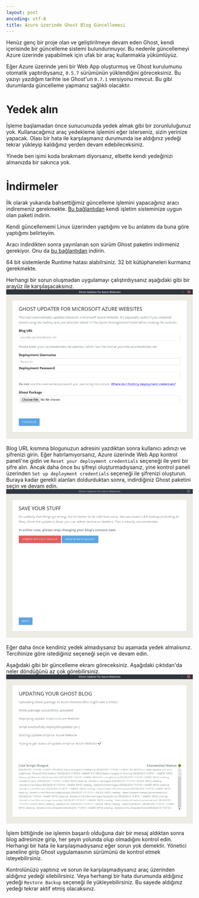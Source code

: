 ```yaml
---
layout: post
encoding: utf-8
title: Azure üzerinde Ghost Blog Güncellemesi
---
```


Henüz genç bir proje olan ve geliştirilmeye devam eden Ghost, kendi içerisinde bir güncelleme sistemi bulundurmuyor. Bu nedenle güncellemeyi Azure üzerinde yapabilmek için ufak bir araç kullanmakla yükümlüyüz.

Eğer Azure üzerinde yeni bir Web App oluşturmuş ve Ghost kurulumunu otomatik yaptırdıysanız, `0.5.7` sürümünün yüklendiğini göreceksiniz. Bu yazıyı yazdığım tarihte ise Ghost'un `0.7.1` versiyonu mevcut. Bu gibi durumlarda güncelleme yapmanız sağlıklı olacaktır.

# Yedek alın
İşleme başlamadan önce sunucunuzda yedek almak gibi bir zorunluluğunuz yok. Kullanacağımız araç yedekleme işlemini eğer isterseniz, sizin yerinize yapacak. Olası bir hata ile karşılaşmanız durumunda ise aldığınız yedeği tekrar yükleyip kaldığınız yerden devam edebileceksiniz.

Yinede ben işimi koda bırakmam diyorsanız, elbette kendi yedeğinizi almanızda bir sakınca yok.

# İndirmeler

İlk olarak yukarıda bahsettiğimiz güncelleme işlemini yapacağınız aracı indiremeniz gerekmekte. [Bu bağlantıdan](https://github.com/felixrieseberg/Ghost-Updater-Azure/releases) kendi işletim sisteminize uygun olan paketi indirin.

Kendi güncellememi Linux üzerinden yaptığımı ve bu anlatımı da buna göre yaptığımı belirteyim.

Aracı indirdikten sonra yayınlanan son sürüm Ghost paketini indirmeniz gerekiyor. Onu da [bu bağlantıdan](https://github.com/TryGhost/Ghost/releases) indirin.

64 bit sistemlerde Runtime hatası alabilrsiniz. 32 bit kütüphaneleri kurmanız gerekmekte.

Herhangi bir sorun oluşmadan uygulamayı çalıştırdıysanız aşağıdaki gibi bir arayüz ile karşılaşacaksınız.
<img src="/assets/img/2015/9c549f5fa4.jpg" style="width: 600px;"/>

Blog URL kısmına blogunuzun adresini yazdıktan sonra kullanıcı adınızı ve şifrenizi girin. Eğer hatırlamıyorsanız, Azure üzerinde Web App kontrol paneli'ne gidin ve `Reset your deployment credentials` seçeneği ile yeni bir şifre alın. Ancak daha önce bu şifreyi oluşturmadıysanız, yine kontrol paneli üzerinden `Set up deployment credentials` seçeneği ile şifrenizi oluşturun. Buraya kadar gerekli alanları doldurduktan sonra, indirdiğiniz Ghost paketini seçin ve devam edin.
<img src="/assets/img/2015/58j23bn912.jpg" style="width: 600px;"/>

Eğer daha önce kendiniz yedek almadıysanız bu aşamada yedek almalısınız. Tercihinize göre istediğiniz seçeneği seçin ve devam edin.

Aşağıdaki gibi bir güncelleme ekranı göreceksiniz. Aşağıdaki çıktıdan'da neler döndüğünü az çok görebilirsiniz.
<img src="/assets/img/2015/47jg25a21b.jpg" style="width: 600px;"/>

İşlem bittiğinde ise işlemin başarılı olduğuna dair bir mesaj aldıktan sonra blog adresinize girip, her şeyin yolunda olup olmadığını kontrol edin. Herhangi bir hata ile karşılaşmadıysanız eğer sorun yok demektir. Yönetici paneline girip Ghost uygulamasının sürümünü de kontrol etmek isteyebilirsiniz.

Kontrolünüzü yaptınız ve sorun ile karşılaşmadıysanız araç üzerinden aldığınız yedeği silebilirsiniz. Veya herhangi bir hata durumunda aldığınız yedeği `Restore Backup` seçeneği ile yükleyebilirsiniz. Bu sayede aldığınız yedeği tekrar aktif etmiş olacaksınız.